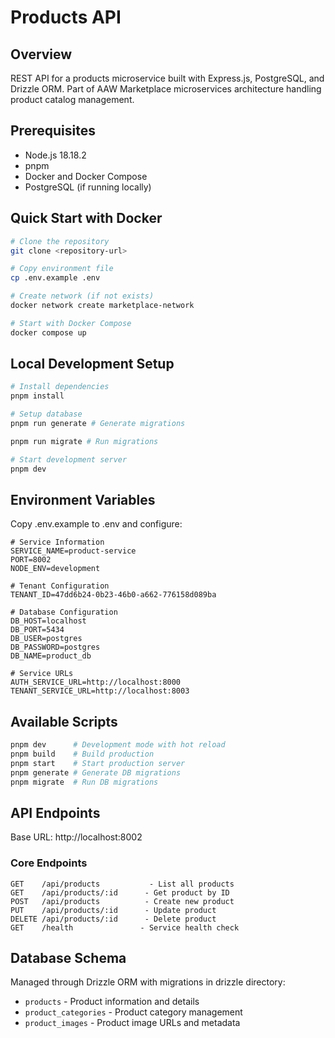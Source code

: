 # Products API

## Overview

REST API for a products microservice built with Express.js, PostgreSQL, and Drizzle ORM. Part of AAW Marketplace microservices architecture handling product catalog management.

## Prerequisites

- Node.js 18.18.2
- pnpm
- Docker and Docker Compose
- PostgreSQL (if running locally)

## Quick Start with Docker

```bash
# Clone the repository
git clone <repository-url>

# Copy environment file
cp .env.example .env

# Create network (if not exists)
docker network create marketplace-network

# Start with Docker Compose
docker compose up
```

## Local Development Setup

```bash
# Install dependencies
pnpm install

# Setup database
pnpm run generate # Generate migrations

pnpm run migrate # Run migrations

# Start development server
pnpm dev
```

## Environment Variables

Copy .env.example to .env and configure:

```plaintext
# Service Information
SERVICE_NAME=product-service
PORT=8002
NODE_ENV=development

# Tenant Configuration
TENANT_ID=47dd6b24-0b23-46b0-a662-776158d089ba

# Database Configuration
DB_HOST=localhost
DB_PORT=5434
DB_USER=postgres
DB_PASSWORD=postgres
DB_NAME=product_db

# Service URLs
AUTH_SERVICE_URL=http://localhost:8000
TENANT_SERVICE_URL=http://localhost:8003
```

## Available Scripts

```bash
pnpm dev      # Development mode with hot reload
pnpm build    # Build production
pnpm start    # Start production server
pnpm generate # Generate DB migrations
pnpm migrate  # Run DB migrations
```

## API Endpoints

Base URL: http://localhost:8002

### Core Endpoints

```plaintext
GET    /api/products           - List all products
GET    /api/products/:id      - Get product by ID
POST   /api/products          - Create new product
PUT    /api/products/:id      - Update product
DELETE /api/products/:id      - Delete product
GET    /health               - Service health check
```

## Database Schema

Managed through Drizzle ORM with migrations in drizzle directory:

- `products` - Product information and details
- `product_categories` - Product category management
- `product_images` - Product image URLs and metadata